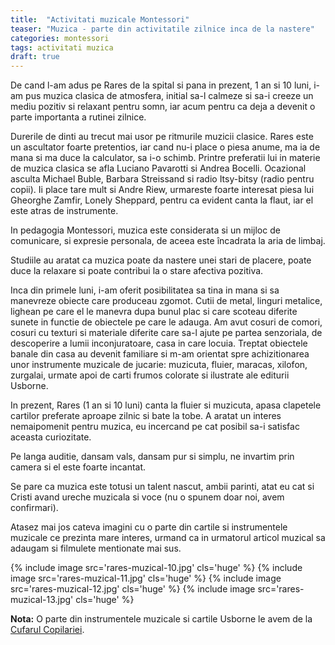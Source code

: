 ```yaml
---
title:  "Activitati muzicale Montessori"
teaser: "Muzica - parte din activitatile zilnice inca de la nastere"
categories: montessori
tags: activitati muzica
draft: true
---
```

De cand l-am adus pe Rares de la spital si pana in prezent, 1 an si 10 luni, i-am pus muzica clasica de atmosfera, initial sa-l calmeze si sa-i creeze un mediu pozitiv si relaxant pentru somn, iar acum pentru ca deja a devenit o parte importanta a rutinei zilnice.

Durerile de dinti au trecut mai usor pe ritmurile muzicii clasice. Rares este un ascultator foarte pretentios, iar cand nu-i place o piesa anume, ma ia de mana si ma duce la calculator, sa i-o schimb. Printre preferatii lui in materie de muzica clasica se afla Luciano Pavarotti si Andrea Bocelli.
Ocazional asculta Michael Buble, Barbara Streissand si radio Itsy-bitsy (radio pentru copii).
Ii place tare mult si Andre Riew, urmareste foarte interesat piesa lui Gheorghe Zamfir, Lonely Sheppard, pentru ca evident canta la flaut, iar el este atras de instrumente.

In pedagogia Montessori, muzica este considerata si un mijloc de comunicare, si expresie personala, de aceea este încadrata la aria de limbaj.

Studiile au aratat ca muzica poate da nastere unei stari de placere, poate duce la relaxare si poate contribui la o stare afectiva pozitiva.

Inca din primele luni, i-am oferit posibilitatea sa tina in mana si sa manevreze obiecte care produceau zgomot. Cutii de metal, linguri metalice, lighean pe care el le manevra dupa bunul plac si care scoteau diferite sunete in functie de obiectele pe care le adauga. Am avut cosuri de comori, cosuri cu texturi si materiale diferite care sa-l ajute pe partea senzoriala, de descoperire a lumii inconjuratoare, casa in care locuia. Treptat obiectele banale din casa au devenit familiare si m-am orientat spre achizitionarea unor instrumente muzicale de jucarie: muzicuta, fluier, maracas, xilofon, zurgalai, urmate apoi de carti frumos colorate si ilustrate ale editurii Usborne.

In prezent, Rares (1 an si 10 luni) canta la fluier si muzicuta, apasa clapetele cartilor preferate aproape zilnic si bate la tobe. A aratat un interes nemaipomenit pentru muzica, eu incercand pe cat posibil sa-i satisfac aceasta curiozitate.

Pe langa auditie, dansam vals, dansam pur si simplu, ne invartim prin camera si el este foarte incantat.

Se pare ca muzica este totusi un talent nascut, ambii parinti, atat eu cat si Cristi avand ureche muzicala si voce (nu o spunem doar noi, avem confirmari).

Atasez mai jos cateva imagini cu o parte din cartile si instrumentele muzicale ce prezinta mare interes, urmand ca in urmatorul articol muzical sa adaugam si filmulete mentionate mai sus.

{% include image src='rares-muzical-10.jpg' cls='huge' %}
{% include image src='rares-muzical-11.jpg' cls='huge' %}
{% include image src='rares-muzical-12.jpg' cls='huge' %}
{% include image src='rares-muzical-13.jpg' cls='huge' %}

**Nota:** O parte din instrumentele muzicale si cartile Usborne le avem de la [Cufarul Copilariei](https://www.facebook.com/Cufarul-Copilariei-513504942173159/).
